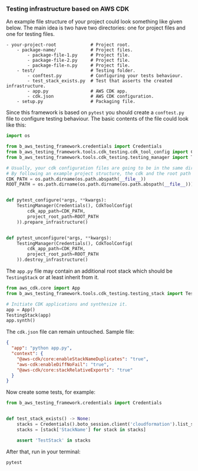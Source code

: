 ### Testing infrastructure based on AWS CDK

An example file structure of your project could look something like given below. The main idea is two have two 
directories: one for project files and one for testing files.

```text
- your-project-root             # Project root.
    - package-name/             # Project files.
        - package-file-1.py     # Project file.
        - package-file-2.py     # Project file.
        - package-file-n.py     # Project file.
    - test/                     # Testing folder.
        - conftest.py           # Configuring your tests behaviour.
        - test_stack_exists.py  # Test that asserts the created infrastructure.
        - app.py                # AWS CDK app.
        - cdk.json              # AWS CDK configuration.
    - setup.py                  # Packaging file.
```

Since this framework is based on `pytest` you should create a `conftest.py`
file to configure testing behaviour. The basic contents of the file could
look like this:

```python
import os

from b_aws_testing_framework.credentials import Credentials
from b_aws_testing_framework.tools.cdk_testing.cdk_tool_config import CdkToolConfig
from b_aws_testing_framework.tools.cdk_testing.testing_manager import TestingManager

# Usually, your cdk configuration files are going to be in the same directory as the conftest.py file.
# By following an example project structure, the cdk and the root path are:
CDK_PATH = os.path.dirname(os.path.abspath(__file__))
ROOT_PATH = os.path.dirname(os.path.dirname(os.path.abspath(__file__)))


def pytest_configure(*args, **kwargs):
    TestingManager(Credentials(), CdkToolConfig(
        cdk_app_path=CDK_PATH,
        project_root_path=ROOT_PATH
    )).prepare_infrastructure()


def pytest_unconfigure(*args, **kwargs):
    TestingManager(Credentials(), CdkToolConfig(
        cdk_app_path=CDK_PATH,
        project_root_path=ROOT_PATH
    )).destroy_infrastructure()
```

The `app.py` file may contain an additional root stack which should be `TestingStack` or at least inherit from it.

```python
from aws_cdk.core import App
from b_aws_testing_framework.tools.cdk_testing.testing_stack import TestingStack

# Initiate CDK applications and synthesize it.
app = App()
TestingStack(app)
app.synth()
```

The `cdk.json` file can remain untouched. Sample file:

```json
{
  "app": "python app.py",
  "context": {
    "@aws-cdk/core:enableStackNameDuplicates": "true",
    "aws-cdk:enableDiffNoFail": "true",
    "@aws-cdk/core:stackRelativeExports": "true"
  }
}
```

Now create some tests, for example:

```python
from b_aws_testing_framework.credentials import Credentials


def test_stack_exists() -> None:
    stacks = Credentials().boto_session.client('cloudformation').list_stacks()['StackSummaries']
    stacks = [stack['StackName'] for stack in stacks]

    assert 'TestStack' in stacks
```

After that, run in your terminal:

```
pytest
```
